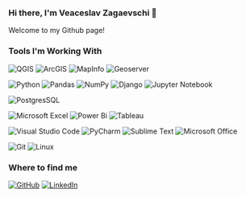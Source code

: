 ### Hi there, I'm Veaceslav Zagaevschi 👋

Welcome to my Github page! 

### Tools I'm Working With
![QGIS](https://img.shields.io/badge/QGIS-%23589632.svg?style=flat-square&logo=qgis&logoColor=white)
![ArcGIS](https://img.shields.io/badge/ArcGIS-%23D3D3D3.svg?style=flat-square&logo=arcgis&logoColor=black)
![MapInfo](https://img.shields.io/badge/MapInfo-%238017e1.svg?style=flat-square&logo=mapinfo&logoColor=black)
![Geoserver](https://img.shields.io/badge/Geoserver-%23428bca.svg?style=flat-square&logo=geoserver&logoColor=white)

![Python](https://img.shields.io/badge/Python-3670A0?style=flat-square&logo=python&logoColor=ffdd54)
![Pandas](https://img.shields.io/badge/Pandas-%23150458.svg?style=flat-square&logo=pandas&logoColor=white)
![NumPy](https://img.shields.io/badge/Numpy-%23013243.svg?style=flat-square&logo=numpy&logoColor=white)
![Django](https://img.shields.io/badge/Django-%23092E20.svg?style=flat-square&logo=django&logoColor=white)
![Jupyter Notebook](https://img.shields.io/badge/Jupyter-%23FA0F00.svg?style=flat-square&logo=jupyter&logoColor=white)

![PostgresSQL](https://img.shields.io/badge/PostgreSQL-%23316192.svg?style=flat-square&logo=postgresql&logoColor=white)

![Microsoft Excel](https://img.shields.io/badge/Microsoft%20Excel-217346?style=flat-square&logo=microsoft-excel&logoColor=white)
![Power Bi](https://img.shields.io/badge/Power%20BI-F2C811?style=flat-square&logo=powerbi&logoColor=black)
![Tableau](https://img.shields.io/badge/-Tableau-E97627?style=flat-square&logo=tableau&logoColor=white)

![Visual Studio Code](https://img.shields.io/badge/Visual%20Studio%20Code-0078d7.svg?style=flat-square&logo=visual-studio-code&logoColor=white)
![PyCharm](https://img.shields.io/badge/PyCharm-143?style=flat-square&logo=pycharm&logoColor=black&color=black&labelColor=green)
![Sublime Text](https://img.shields.io/badge/Sublime%20Text-%23575757.svg?style=flat-square&logo=sublime-text&logoColor=important)
![Microsoft Office](https://img.shields.io/badge/Microsoft%20Office-D83B01?style=flat-square&logo=microsoft-office&logoColor=white)

![Git](https://img.shields.io/badge/Git-%23F05033.svg?style=flat-square&logo=git&logoColor=white)
![Linux](https://img.shields.io/badge/Linux-FCC624?style=flat-square&logo=linux&logoColor=black)

### Where to find me

<p>
  <a href="https://github.com/vzagaevschi" target="_blank"><img alt="GitHub" src="https://img.shields.io/badge/GitHub-%2312100E.svg?&style=for-the-badge&logo=Github&logoColor=white" /></a>
  <a href="https://www.linkedin.com/in/veaceslavzagaevschi" target="_blank"><img alt="LinkedIn" src="https://img.shields.io/badge/linkedin-%230077B5.svg?&style=for-the-badge&logo=linkedin&logoColor=white" /></a>
</p>
